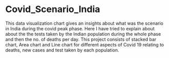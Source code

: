# Covid_Scenario_India
This data visualization chart gives an insights about what was the scenario in India during the covid peak phase. Here I have tried to explain about about the the tests taken by the Indian population during the whole phase and then the no. of deaths per day.
This project consists of stacked bar chart, Area chart and Line chart for different aspects of Covid 19 relating to deaths, new cases and test taken by each population.
